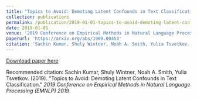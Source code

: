 ```yaml
---
title: "Topics to Avoid: Demoting Latent Confounds in Text Classification"
collection: publications
permalink: /publication/2019-01-01-topics-to-avoid-demoting-latent-confounds-in-text-classification
date: 2019-01-01
venue: '2019 Conference on Empirical Methods in Natural Language Processing (EMNLP) 2019'
paperurl: 'https://arxiv.org/abs/1909.00453'
citation: 'Sachin Kumar, Shuly Wintner, Noah A. Smith, Yulia Tsvetkov. (2019). &quot;Topics to Avoid: Demoting Latent Confounds in Text Classification.&quot; <i>2019 Conference on Empirical Methods in Natural Language Processing (EMNLP) 2019</i>.'
---
```


<a href='https://arxiv.org/abs/1909.00453'>Download paper here</a>

Recommended citation: Sachin Kumar, Shuly Wintner, Noah A. Smith, Yulia Tsvetkov. (2019). "Topics to Avoid: Demoting Latent Confounds in Text Classification." <i>2019 Conference on Empirical Methods in Natural Language Processing (EMNLP) 2019</i>.